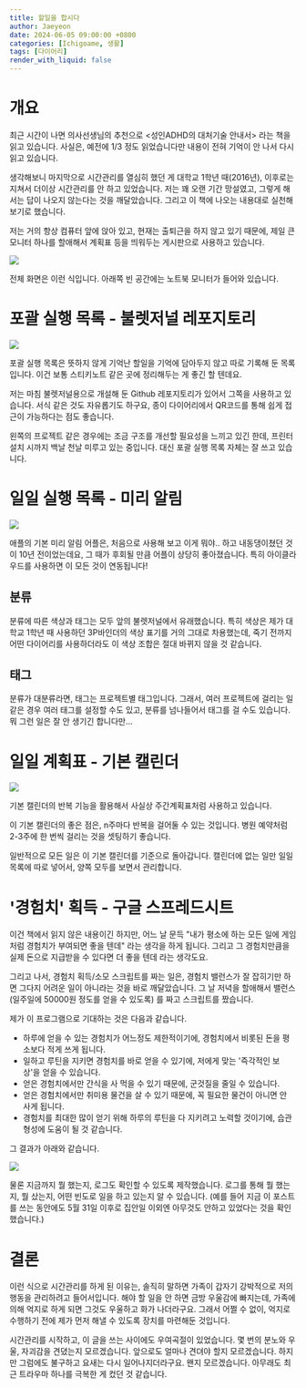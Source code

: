 ```yaml
---
title: 할일을 합시다
author: Jaeyeon
date: 2024-06-05 09:00:00 +0800
categories: [Ichigoame, 생활]
tags: [다이어리]
render_with_liquid: false
---
```


# 개요

최근 시간이 나면 의사선생님의 추천으로 <성인ADHD의 대처기술 안내서> 라는 책을 읽고 있습니다. 사실은, 예전에 1/3 정도 읽었습니다만 내용이 전혀 기억이 안 나서 다시 읽고 있습니다. 

생각해보니 마지막으로 시간관리를 열심히 했던 게 대학교 1학년 때(2016년), 이후로는 지쳐서 더이상 시간관리를 안 하고 있었습니다. 저는 꽤 오랜 기간 망설였고, 그렇게 해서는 답이 나오지 않는다는 것을 깨달았습니다. 그리고 이 책에 나오는 내용대로 실천해 보기로 했습니다.

저는 거의 항상 컴퓨터 앞에 앉아 있고, 현재는 출퇴근을 하지 않고 있기 때문에, 제일 큰 모니터 하나를 할애해서 계획표 등을 띄워두는 게시판으로 사용하고 있습니다.

![](https://i.chigoa.me/assets/img/post/src1.png)

전체 화면은 이런 식입니다. 아래쪽 빈 공간에는 노트북 모니터가 들어와 있습니다.

# 포괄 실행 목록 - 불렛저널 레포지토리

![](https://i.chigoa.me/assets/img/post/src2.png)

포괄 실행 목록은 뜻하지 않게 기억난 할일을 기억에 담아두지 않고 따로 기록해 둔 목록입니다. 이건 보통 스티키노트 같은 곳에 정리해두는 게 좋긴 할 텐데요.

저는 마침 불렛저널용으로 개설해 둔 Github 레포지토리가 있어서 그쪽을 사용하고 있습니다. 서식 같은 것도 자유롭기도 하구요, 종이 다이어리에서 QR코드를 통해 쉽게 접근이 가능하다는 점도 좋습니다.

왼쪽의 프로젝트 같은 경우에는 조금 구조를 개선할 필요성을 느끼고 있긴 한데, 프린터 설치 시까지 백날 천날 미루고 있는 중입니다. 대신 포괄 실행 목록 자체는 잘 쓰고 있습니다.

# 일일 실행 목록 - 미리 알림

![](https://i.chigoa.me/assets/img/post/src4.png)

애플의 기본 미리 알림 어플은, 처음으로 사용해 보고 이게 뭐야.. 하고 내동댕이쳤던 것이 10년 전이었는데요, 그 때가 후회될 만큼 어플이 상당히 좋아졌습니다. 특히 아이클라우드를 사용하면 이 모든 것이 연동됩니다!

## 분류

분류에 따른 색상과 태그는 모두 앞의 불렛저널에서 유래했습니다. 특히 색상은 제가 대학교 1학년 때 사용하던 3P바인더의 색상 표기를 거의 그대로 차용했는데, 죽기 전까지 어떤 다이어리를 사용하더라도 이 색상 조합은 절대 바뀌지 않을 것 같습니다.

## 태그

분류가 대분류라면, 태그는 프로젝트별 태그입니다. 그래서, 여러 프로젝트에 걸리는 일 같은 경우 여러 태그를 설정할 수도 있고, 분류를 넘나들어서 태그를 걸 수도 있습니다. 뭐 그런 일은 잘 안 생기긴 합니다만...

# 일일 계획표 - 기본 캘린더

![](https://i.chigoa.me/assets/img/post/src3.png)

기본 캘린더의 반복 기능을 활용해서 사실상 주간계획표처럼 사용하고 있습니다. 

이 기본 캘린더의 좋은 점은, n주마다 반복을 걸어둘 수 있는 것입니다. 병원 예약처럼 2-3주에 한 번씩 걸리는 것을 셋팅하기 좋습니다.

일반적으로 모든 일은 이 기본 캘린더를 기준으로 돌아갑니다. 캘린더에 없는 일만 일일 목록에 따로 넣어서, 양쪽 모두를 보면서 관리합니다.

# '경험치' 획득 - 구글 스프레드시트

이건 책에서 읽지 않은 내용이긴 하지만, 어느 날 문득 "내가 평소에 하는 모든 일에 게임처럼 경험치가 부여되면 좋을 텐데" 라는 생각을 하게 됩니다. 그리고 그 경험치만큼을 실제 돈으로 지급받을 수 있다면 더 좋을 텐데 라는 생각도요.

그리고 나서, 경험치 획득/소모 스크립트를 짜는 일은, 경험치 밸런스가 잘 잡히기만 하면 그다지 어려운 일이 아니라는 것을 바로 깨달았습니다. 그 날 저녁을 할애해서 밸런스 (일주일에 50000원 정도를 얻을 수 있도록) 를 짜고 스크립트를 짰습니다.

제가 이 프로그램으로 기대하는 것은 다음과 같습니다.
- 하루에 얻을 수 있는 경험치가 어느정도 제한적이기에, 경험치에서 비롯된 돈을 평소보다 적게 쓰게 됩니다.
- 일하고 루틴을 지키면 경험치를 바로 얻을 수 있기에, 저에게 맞는 '즉각적인 보상'을 얻을 수 있습니다.
- 얻은 경험치에서만 간식을 사 먹을 수 있기 때문에, 군것질을 줄일 수 있습니다.
- 얻은 경험치에서만 취미용 물건을 살 수 있기 때문에, 꼭 필요한 물건이 아니면 안 사게 됩니다.
- 경험치를 최대한 많이 얻기 위해 하루의 루틴을 다 지키려고 노력할 것이기에, 습관형성에 도움이 될 것 같습니다.

그 결과가 아래와 같습니다.

![](https://i.chigoa.me/assets/img/post/src5.png)

물론 지금까지 뭘 했는지, 로그도 확인할 수 있도록 제작했습니다. 로그를 통해 뭘 했는지, 뭘 샀는지, 어떤 빈도로 일을 하고 있는지 알 수 있습니다. (예를 들어 지금 이 포스트를 쓰는 동안에도 5월 31일 이후로 집안일 이외엔 아무것도 안하고 있었다는 것을 확인했습니다.) 

# 결론

이런 식으로 시간관리를 하게 된 이유는, 솔직히 말하면 가족이 갑자기 강박적으로 저의 행동을 관리하려고 들어서입니다. 해야 할 일을 안 하면 금방 우울감에 빠지는데, 가족에 의해 억지로 하게 되면 그것도 우울하고 화가 나더라구요. 그래서 어쩔 수 없이, 억지로 수행하기 전에 제가 먼저 해낼 수 있도록 장치를 마련해둔 것입니다.

시간관리를 시작하고, 이 글을 쓰는 사이에도 우여곡절이 있었습니다. 몇 번의 분노와 우울, 자괴감을 견뎠는지 모르겠습니다. 앞으로도 얼마나 견뎌야 할지 모르겠습니다. 하지만 그럼에도 불구하고 요새는 다시 일어나지더라구요. 왠지 모르겠습니다. 아무래도 최근 트라우마 하나를 극복한 게 컸던 것 같습니다.